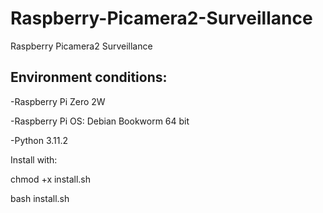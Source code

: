 # Raspberry-Picamera2-Surveillance
Raspberry Picamera2 Surveillance

Environment conditions:
----------------------
-Raspberry Pi Zero 2W

-Raspberry Pi OS: Debian Bookworm 64 bit

-Python 3.11.2



Install with:

chmod +x install.sh

bash install.sh



